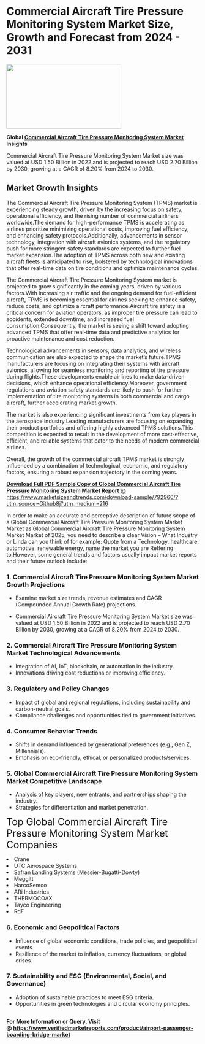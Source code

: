 <H1>Commercial Aircraft Tire Pressure Monitoring System Market Size, Growth and Forecast from 2024 - 2031</H1><img class="aligncenter size-medium wp-image-584254" src="https://thirdeyenews.in/wp-content/uploads/2024/09/Global-Market-Research-300x168.jpeg" alt="" width="300" height="168" /><p><strong>Global&nbsp;<a href="https://www.marketsizeandtrends.com/download-sample/792960/?utm_source=Github8j?utm_medium=216">Commercial Aircraft Tire Pressure Monitoring System Market</a> Insights</strong></p><p>Commercial Aircraft Tire Pressure Monitoring System Market size was valued at USD 1.50 Billion in 2022 and is projected to reach USD 2.70 Billion by 2030, growing at a CAGR of 8.20% from 2024 to 2030.</p><p><h2>Market Growth Insights</h2> <p>The Commercial Aircraft Tire Pressure Monitoring System (TPMS) market is experiencing steady growth, driven by the increasing focus on safety, operational efficiency, and the rising number of commercial airliners worldwide.The demand for high-performance TPMS is accelerating as airlines prioritize minimizing operational costs, improving fuel efficiency, and enhancing safety protocols.Additionally, advancements in sensor technology, integration with aircraft avionics systems, and the regulatory push for more stringent safety standards are expected to further fuel market expansion.The adoption of TPMS across both new and existing aircraft fleets is anticipated to rise, bolstered by technological innovations that offer real-time data on tire conditions and optimize maintenance cycles.</p> <p><a href="#"></a></p> <p>The Commercial Aircraft Tire Pressure Monitoring System market is projected to grow significantly in the coming years, driven by various factors.With increasing air traffic and the ongoing demand for fuel-efficient aircraft, TPMS is becoming essential for airlines seeking to enhance safety, reduce costs, and optimize aircraft performance.Aircraft tire safety is a critical concern for aviation operators, as improper tire pressure can lead to accidents, extended downtime, and increased fuel consumption.Consequently, the market is seeing a shift toward adopting advanced TPMS that offer real-time data and predictive analytics for proactive maintenance and cost reduction.</p> <p>Technological advancements in sensors, data analytics, and wireless communication are also expected to shape the market’s future.TPMS manufacturers are focusing on integrating their systems with aircraft avionics, allowing for seamless monitoring and reporting of tire pressure during flights.These developments enable airlines to make data-driven decisions, which enhance operational efficiency.Moreover, government regulations and aviation safety standards are likely to push for further implementation of tire monitoring systems in both commercial and cargo aircraft, further accelerating market growth.</p> <p>The market is also experiencing significant investments from key players in the aerospace industry.Leading manufacturers are focusing on expanding their product portfolios and offering highly advanced TPMS solutions.This competition is expected to result in the development of more cost-effective, efficient, and reliable systems that cater to the needs of modern commercial airlines.</p> <p>Overall, the growth of the commercial aircraft TPMS market is strongly influenced by a combination of technological, economic, and regulatory factors, ensuring a robust expansion trajectory in the coming years.</p> <p><a href="#"></p><p><span class=""><strong>Download Full PDF Sample Copy of Global Commercial Aircraft Tire Pressure Monitoring System Market Report</strong> @ <a href="https://www.marketsizeandtrends.com/download-sample/792960/?utm_source=Github8j?utm_medium=216" target="_blank">https://www.marketsizeandtrends.com/download-sample/792960/?utm_source=Github8j?utm_medium=216</a></span></p><p>In order to make an accurate and perceptive description of future scope of a Global&nbsp;Commercial Aircraft Tire Pressure Monitoring System Market Market as Global&nbsp;Commercial Aircraft Tire Pressure Monitoring System Market Market of 2025, you need to describe a clear Vision &ndash; What Industry or Linda can you think of for example: Quote from a Technology, healthcare, automotive, renewable energy, name the market you are Reffering to.However, some general trends and factors usually impact market reports and their future outlook include:</p><h3>1.&nbsp;<strong>Commercial Aircraft Tire Pressure Monitoring System Market Growth Projections</strong></h3><ul><li>Examine market size trends, revenue estimates and CAGR (Compounded Annual Growth Rate) projections.</li><li><p>Commercial Aircraft Tire Pressure Monitoring System Market size was valued at USD 1.50 Billion in 2022 and is projected to reach USD 2.70 Billion by 2030, growing at a CAGR of 8.20% from 2024 to 2030.</p></li></ul><h3>2.&nbsp;<strong>Commercial Aircraft Tire Pressure Monitoring System Market Technological Advancements</strong></h3><ul><li>Integration of AI, IoT, blockchain, or automation in the industry.</li><li>Innovations driving cost reductions or improving efficiency.</li></ul><h3>3.&nbsp;<strong>Regulatory and Policy Changes</strong></h3><ul><li>Impact of global and regional regulations, including sustainability and carbon-neutral goals.</li><li>Compliance challenges and opportunities tied to government initiatives.</li></ul><h3>4.&nbsp;<strong>Consumer Behavior Trends</strong></h3><ul><li>Shifts in demand influenced by generational preferences (e.g., Gen Z, Millennials).</li><li>Emphasis on eco-friendly, ethical, or personalized products/services.</li></ul><h3>5.&nbsp;<strong>Global Commercial Aircraft Tire Pressure Monitoring System Market Competitive Landscape</strong></h3><ul><li>Analysis of key players, new entrants, and partnerships shaping the industry.</li><li>Strategies for differentiation and market penetration.</li></ul><p data-pm-slice="1 1 []"><span style="color: inherit; font-family: inherit; font-size: 25px;">Top Global Commercial Aircraft Tire Pressure Monitoring System Market Companies</span></p><div class="" data-test-id=""><p><li>Crane</li><li> UTC Aerospace Systems</li><li> Safran Landing Systems (Messier-Bugatti-Dowty)</li><li> Meggitt</li><li> HarcoSemco</li><li> ARi Industries</li><li> THERMOCOAX</li><li> Tayco Engineering</li><li> RdF</li></p></div><h3>6.&nbsp;<strong>Economic and Geopolitical Factors</strong></h3><ul><li>Influence of global economic conditions, trade policies, and geopolitical events.</li><li>Resilience of the market to inflation, currency fluctuations, or global crises.</li></ul><h3>7.&nbsp;<strong>Sustainability and ESG (Environmental, Social, and Governance)</strong></h3><ul><li>Adoption of sustainable practices to meet ESG criteria.</li><li>Opportunities in green technologies and circular economy principles.</li></ul><h2><strong style="font-size: 14px;">For More Information or Query, Visit @&nbsp;</strong><a style="background-color: #ffffff; font-size: 14px;" href="https://www.marketsizeandtrends.com/report/commercial-aircraft-tire-pressure-monitoring-system-market/" target="_blank">https://www.verifiedmarketreports.com/product/airport-passenger-boarding-bridge-market</a></h2>